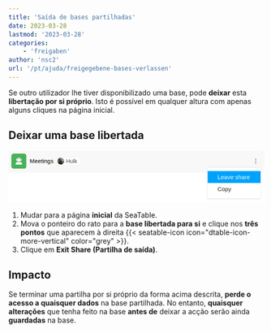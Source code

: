 ```yaml
---
title: 'Saída de bases partilhadas'
date: 2023-03-28
lastmod: '2023-03-28'
categories:
    - 'freigaben'
author: 'nsc2'
url: '/pt/ajuda/freigegebene-bases-verlassen'
---
```


Se outro utilizador lhe tiver disponibilizado uma base, pode **deixar** esta **libertação por si próprio**. Isto é possível em qualquer altura com apenas alguns cliques na página inicial.

## Deixar uma base libertada

![Deixar Bases Lançadas](images/leave-shared-base.png)

1. Mudar para a página **inicial** da SeaTable.
2. Mova o ponteiro do rato para a **base libertada para si** e clique nos **três pontos** que aparecem à direita {{< seatable-icon icon="dtable-icon-more-vertical" color="grey" >}}.
3. Clique em **Exit Share (Partilha de saída)**.

## Impacto

Se terminar uma partilha por si próprio da forma acima descrita, **perde o** **acesso a quaisquer dados** na base partilhada. No entanto, **quaisquer alterações** que tenha feito na base **antes de** deixar a acção serão ainda **guardadas** na base.
